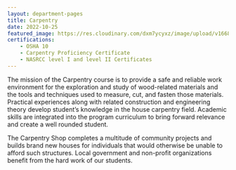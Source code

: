 ```yaml
---
layout: department-pages
title: Carpentry
date: 2022-10-25
featured_image: https://res.cloudinary.com/dxm7ycyxz/image/upload/v1668016866/TechHigh.us/Technical%20areas/construction/Carpentry/benjamin-lehman-EJU7A__krX0-unsplash-1-1536x1024_xybizd.jpg
certifications: 
    - OSHA 10 
    - Carpentry Proficiency Certificate
    - NASRCC level I and level II Certificates
---
```


The mission of the Carpentry course is to provide a safe and reliable work environment for the exploration and study of wood-related materials and the tools and techniques used to measure, cut, and fasten those materials. Practical experiences along with related construction and engineering theory develop student’s knowledge in the house carpentry field. Academic skills are integrated into the program curriculum to bring forward relevance and create a well rounded student.

The Carpentry Shop completes a multitude of community projects and builds brand new houses for individuals that would otherwise be unable to afford such structures. Local government and non-profit organizations benefit from the hard work of our students.